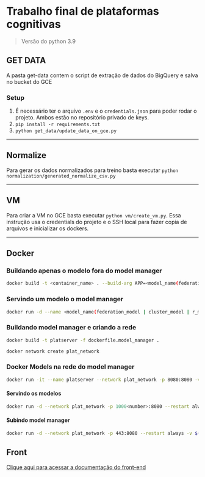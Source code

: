# Trabalho final de plataformas cognitivas

> Versão do python 3.9

## GET DATA

A pasta get-data contem o script de extração de dados do BigQuery e salva no bucket do GCE

### Setup

1. É necessário ter o arquivo `.env` e o `credentials.json` para poder rodar o projeto. Ambos estão no repositório privado de keys.
2. `pip install -r requirements.txt`
3. `python get_data/update_data_on_gce.py`

***

## Normalize

Para gerar os dados normalizados para treino basta executar `python normalization/generated_normalize_csv.py`

***

## VM

Para criar a VM no GCE basta executar `python vm/create_vm.py`. Essa instrução usa o credentials do projeto e o SSH local para fazer copia de arquivos e inicializar os dockers.

***

## Docker

### Buildando apenas o modelo fora do model manager

```bash
docker build -t <container_name> . --build-arg APP=<model_name(federation_model | cluster_model | r_model)> --build-arg PORT=<port>
```

### Servindo um modelo o model manager

```bash
docker run -d --name <model_name(federation_model | cluster_model | r_model)> -e APP=<model_name(federation_model | cluster_model | r_model)> -e PORT=<port> -p <port>:<port> -t <container_name>
```

### Buildando model manager e criando a rede

```bash
docker build -t platserver -f dockerfile.model_manager .
```

```bash
docker network create plat_network
```

### Docker Models na rede do model manager

```bash
docker run -it --name platserver --network plat_network -p 8080:8080 -v $(pwd)/config:/server/config platserver /bin/bash
```

#### Servindo os modelos

```bash
docker run -d --network plat_network -p 1000<number>:8080 --restart always --name <model_name(federation_model | cluster_model | r_model)> platserver python <model_name(federation_model | cluster_model | r_model)>/server.py 8080
```

#### Subindo model manager

```bash
docker run -d --network plat_network -p 443:8080 --restart always -v $(pwd)/config:/server/config -v $(pwd)/Log:/server/Log --name modelmanager platserver python model_manager/server.py 
```

## Front

[Clique aqui para acessar a documentação do front-end](https://github.com/MBA-IA-GROUP-A/Plataformas-cognitivas/front/README.md)
